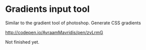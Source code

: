 # Gradients input tool

Similar to the gradient tool of photoshop. Generate CSS gradients

http://codepen.io/AvraamMavridis/pen/zvLrmG

Not finished yet.

